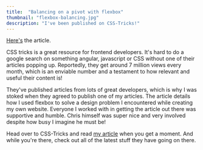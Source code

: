 ```yaml
---
title:  "Balancing on a pivot with flexbox"
thumbnail: "flexbox-balancing.jpg"
description: "I've been published on CSS-Tricks!"
---
```


[Here's](https://css-tricks.com/balancing-on-a-pivot-with-flexbox/) the article.

CSS tricks is a great resource for frontend developers. It's hard to do a google search on something angular, javascript or CSS without one of their articles popping up. Reportedly, they get around 7 million views every month, which is an enviable number and a testament to how relevant and useful their content is!

They've published articles from lots of great developers, which is why I was stoked when they agreed to publish one of my articles. The article details how I used flexbox to solve a design problem I encountered while creating my own website. Everyone I worked with in getting the article out there was supportive and humble. Chris himself was super nice and very involved despite how busy I imagine he must be!

Head over to CSS-Tricks and read [my article](https://css-tricks.com/balancing-on-a-pivot-with-flexbox/) when you get a moment. And while you're there, check out all of the latest stuff they have going on there.
